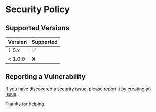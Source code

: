 # Security Policy

## Supported Versions

| Version | Supported          |
|---------| ------------------ |
| 1.5.x   | :white_check_mark: |
| < 1.0.0 | :x:                |

## Reporting a Vulnerability

If you have discovered a security issue, please report it by creating an [issue](https://github.com/webdiscus/ansis/issues).

Thanks for helping.
